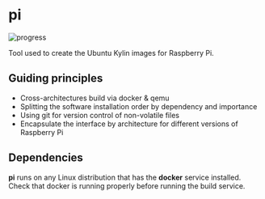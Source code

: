 # pi

![progress](https://progress-bar.dev/0/)

Tool used to create the Ubuntu Kylin images for Raspberry Pi.

## Guiding principles

* Cross-architectures build via docker & qemu
* Splitting the software installation order by dependency and importance
* Using git for version control of non-volatile files
* Encapsulate the interface by architecture for different versions of Raspberry Pi

## Dependencies

__pi__ runs on any Linux distribution that has the **docker** service installed. Check that docker is running properly before running the build service.
